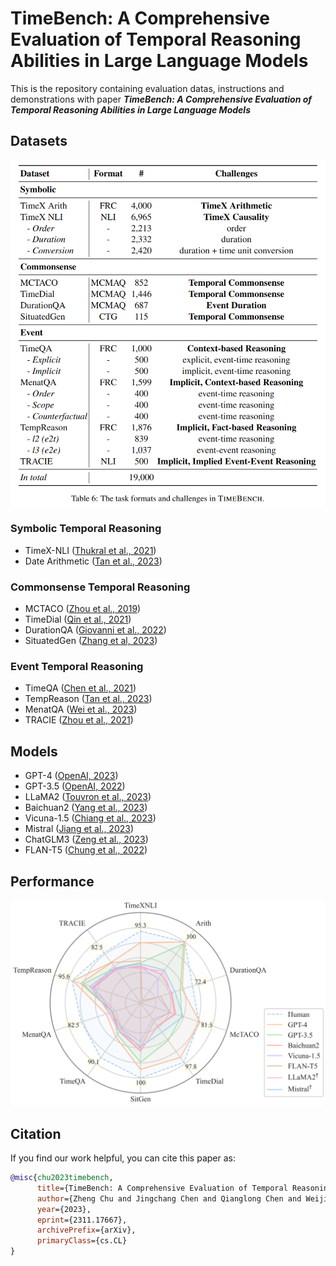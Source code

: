 # TimeBench: A Comprehensive Evaluation of Temporal Reasoning Abilities in Large Language Models
This is the repository containing evaluation datas, instructions and demonstrations with paper _**TimeBench: A Comprehensive Evaluation of Temporal Reasoning Abilities in
  Large Language Models**_

## Datasets
![image](src/dataset.png)

### Symbolic Temporal Reasoning
- TimeX-NLI ([Thukral et al., 2021](https://doi.org/10.18653/v1/2021.blackboxnlp-1.31))
- Date Arithmetic ([Tan et al., 2023](https://doi.org/10.18653/v1/2023.acl-long.828))
### Commonsense Temporal Reasoning
- MCTACO ([Zhou et al., 2019](https://doi.org/10.18653/v1/D19-1332))
- TimeDial ([Qin et al., 2021](https://doi.org/10.18653/v1/2021.acl-long.549))
- DurationQA ([Giovanni et al., 2022](https://aclanthology.org/2022.lrec-1.473))
- SituatedGen ([Zhang et al, 2023](https://doi.org/10.48550/arXiv.2306.12552))
### Event Temporal Reasoning
- TimeQA ([Chen et al., 2021](https://datasets-benchmarks-proceedings.neurips.cc/paper/2021/hash/1f0e3dad99908345f7439f8ffabdffc4-Abstract-round2.html))
- TempReason ([Tan et al., 2023](https://doi.org/10.18653/v1/2023.acl-long.828))
- MenatQA ([Wei et al., 2023](https://doi.org/10.48550/arXiv.2310.05157))
- TRACIE ([Zhou et al., 2021](https://doi.org/10.18653/v1/2021.naacl-main.107))
## Models
- GPT-4 ([OpenAI, 2023](https://doi.org/10.48550/arXiv.2303.08774))
- GPT-3.5 ([OpenAI, 2022](http://papers.nips.cc/paper\_files/paper/2022/hash/b1efde53be364a73914f58805a001731-Abstract-Conference.html))
- LLaMA2 ([Touvron et al., 2023](https://www.google.com.hk/url?sa=t&rct=j&q=&esrc=s&source=web&cd=&cad=rja&uact=8&ved=2ahUKEwiR3dXNzemCAxVmslYBHfz4AnkQFnoECAYQAQ&url=https%3A%2F%2Fai.meta.com%2Fllama%2F&usg=AOvVaw2NNlbTg8mieJEHSM4T8jGp&opi=89978449))
- Baichuan2 ([Yang et al., 2023](https://doi.org/10.48550/arXiv.2309.10305))
- Vicuna-1.5 ([Chiang et al., 2023](https://lmsys.org/blog/2023-03-30-vicuna/))
- Mistral ([Jiang et al., 2023](https://doi.org/10.48550/arXiv.2310.06825))
- ChatGLM3 ([Zeng et al., 2023](https://openreview.net/pdf?id=-Aw0rrrPUF))
- FLAN-T5 ([Chung et al., 2022](https://arxiv.org/abs/2210.11416))

## Performance
![image](src/radar.png)

## Citation
If you find our work helpful, you can cite this paper as:

```bibtex
@misc{chu2023timebench,
      title={TimeBench: A Comprehensive Evaluation of Temporal Reasoning Abilities in Large Language Models}, 
      author={Zheng Chu and Jingchang Chen and Qianglong Chen and Weijiang Yu and Haotian Wang and Ming Liu and Bing Qin},
      year={2023},
      eprint={2311.17667},
      archivePrefix={arXiv},
      primaryClass={cs.CL}
}
```
